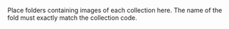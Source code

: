 Place folders containing images of each collection here. The name of
the fold must exactly match the collection code.
